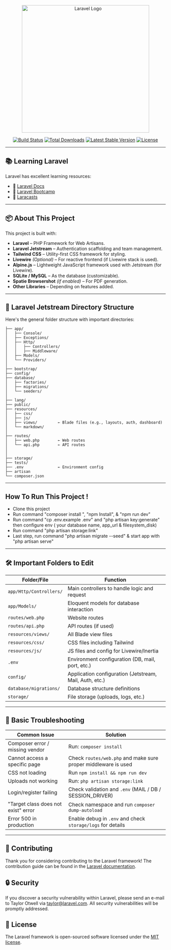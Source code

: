 <p align="center">
  <a href="https://laravel.com" target="_blank">
    <img src="https://raw.githubusercontent.com/laravel/art/master/logo-lockup/5%20SVG/2%20CMYK/1%20Full%20Color/laravel-logolockup-cmyk-red.svg" width="400" alt="Laravel Logo">
  </a>
</p>

<p align="center">
  <a href="https://github.com/laravel/framework/actions"><img src="https://github.com/laravel/framework/workflows/tests/badge.svg" alt="Build Status"></a>
  <a href="https://packagist.org/packages/laravel/framework"><img src="https://img.shields.io/packagist/dt/laravel/framework" alt="Total Downloads"></a>
  <a href="https://packagist.org/packages/laravel/framework"><img src="https://img.shields.io/packagist/v/laravel/framework" alt="Latest Stable Version"></a>
  <a href="https://packagist.org/packages/laravel/framework"><img src="https://img.shields.io/packagist/l/laravel/framework" alt="License"></a>
</p>

---

## 📚 Learning Laravel

Laravel has excellent learning resources:

- 📖 [Laravel Docs](https://laravel.com/docs)
- 🧪 [Laravel Bootcamp](https://bootcamp.laravel.com)
- 🎥 [Laracasts](https://laracasts.com)

---

## 📦 About This Project

This project is built with:

- **Laravel** – PHP Framework for Web Artisans.
- **Laravel Jetstream** – Authentication scaffolding and team management.
- **Tailwind CSS** – Utility-first CSS framework for styling.
- **Livewire** *(Optional)* – For reactive frontend (if Livewire stack is used).
- **Alpine.js** – Lightweight JavaScript framework used with Jetstream (for Livewire).
- **SQLite / MySQL** – As the database (customizable).
- **Spatie Browsershot** *(if enabled)* – For PDF generation.
- **Other Libraries** – Depending on features added.

---

## 📁 Laravel Jetstream Directory Structure

Here's the general folder structure with important directories:

```
├── app/
│   ├── Console/
│   ├── Exceptions/
│   ├── Http/
│   │   ├── Controllers/
│   │   ├── Middleware/
│   ├── Models/
│   └── Providers/
│
├── bootstrap/
├── config/
├── database/
│   ├── factories/
│   ├── migrations/
│   └── seeders/
│
├── lang/
├── public/
├── resources/
│   ├── css/
│   ├── js/
│   ├── views/         ← Blade files (e.g., layouts, auth, dashboard)
│   └── markdown/
│
├── routes/
│   ├── web.php        ← Web routes
│   └── api.php        ← API routes
│   
│
├── storage/
├── tests/
├── .env               ← Environment config
├── artisan
└── composer.json
```

---

## How To Run This Project !
- Clone this project
- Run command "composer install ", "npm Install", & "npm run dev"
- Run command "cp .env.example .env" and "php artisan key:generate" then configure env ( your database name, app_url & filesystem_disk)
- Run command "php artisan storage:link"
- Last step, run command "php artisan migrate --seed" & start app with "php artisan serve"

---

## 🛠️ Important Folders to Edit

| **Folder/File**      | **Function**                                                               |
|----------------------|----------------------------------------------------------------------------|
| `app/Http/Controllers/` | Main controllers to handle logic and request                           |
| `app/Models/`         | Eloquent models for database interaction                                 |
| `routes/web.php`      | Website routes                                                           |
| `routes/api.php`      | API routes (if used)                                                     |
| `resources/views/`    | All Blade view files                                                     |
| `resources/css/`      | CSS files including Tailwind                                             |
| `resources/js/`       | JS files and config for Livewire/Inertia                                |
| `.env`                | Environment configuration (DB, mail, port, etc.)                         |
| `config/`             | Application configuration (Jetstream, Mail, Auth, etc.)                  |
| `database/migrations/`| Database structure definitions                                           |
| `storage/`            | File storage (uploads, logs, etc.)                                       |

---

## 🧪 Basic Troubleshooting

| **Common Issue**                        | **Solution**                                                               |
|----------------------------------------|----------------------------------------------------------------------------|
| Composer error / missing vendor        | Run: `composer install`                                                   |
| Cannot access a specific page          | Check `routes/web.php` and make sure proper middleware is used            |
| CSS not loading                        | Run `npm install && npm run dev`                                          |
| Uploads not working                    | Run: `php artisan storage:link`                                           |
| Login/register failing                 | Check validation and `.env` (MAIL / DB / SESSION_DRIVER)                  |
| "Target class does not exist" error    | Check namespace and run `composer dump-autoload`                          |
| Error 500 in production                | Enable debug in `.env` and check `storage/logs` for details               |

---


## 🤝 Contributing

Thank you for considering contributing to the Laravel framework! The contribution guide can be found in the [Laravel documentation](https://laravel.com/docs/contributions).

## 🔒 Security

If you discover a security vulnerability within Laravel, please send an e-mail to Taylor Otwell via [taylor@laravel.com](mailto:taylor@laravel.com). All security vulnerabilities will be promptly addressed.

## 📄 License

The Laravel framework is open-sourced software licensed under the [MIT license](https://opensource.org/licenses/MIT).
